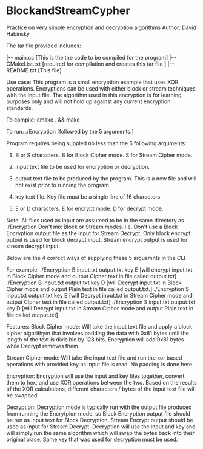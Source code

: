# BlockandStreamCypher
Practice on very simple encryption and decryption algorithms
Author: David Habinsky

The tar file provided includes:

|-- main.cc [This is the the code to be compiled for the program]
|-- CMakeList.txt [required for compilation and creates this tar file ]
|-- README.txt [This file]

Use case: 
This program is a small encryption example that uses XOR operations. Encryptions can be used with either block or stream techniques with the input file. 
The algorithm used in this encryption is for learning purposes only and will not hold up against any current encryption standards. 

To compile:
cmake . && make

To run:
./Encryption [followed by the 5 arguments.]

Program requires being suppled no less than the 5 following arguments:

1. B or S characters. B for Block Cipher mode. S for Stream Cipher mode.

2. Input text file to be used for encryption or decryption. 

3. output text file to be produced by the program. This is a new file and will not exist prior to running the program.

4. key text file. Key file must be a single line of 16 characters.

5. E or D characters. E for encrypt mode. D for decrypt mode. 

Note: 
	All files used as input are assumed to be in the same directory as ./Encryption
	Don't mix Block or Stream modes. i.e. Don't use a Block Encryption output file as the input for Stream Decrypt.
	Only block encrypt output is used for block decrypt input. Stream encrypt output is used for stream decrypt input. 

Below are the 4 correct ways of supplying these 5 arguemnts in the CLI 

For example:
./Encryption B input.txt output.txt key E [will encrypt input.txt in Block Cipher mode and output Cipher text in file called output.txt]
./Encryption B input.txt output.txt key D [will Decrypt input.txt in Block Cipher mode and output Plain text in file called output.txt.]
./Encryption S input.txt output.txt key E [will Decrypt input.txt in Stream Cipher mode and output Cipher text in file called output.txt]
./Encryption S input.txt output.txt key D [will Decrypt input.txt in Stream Cipher mode and output Plain text in file called output.txt]

Features:
Block Cipher mode: 
	Will take the input text file and apply a block cipher algorithym that involves padding the data with 0x81 bytes until the length of the text is divisible by 128 bits. Encryption will add 0x81 bytes while Decrypt removes them.

Stream Cipher mode: 
	Will take the input text file and run the xor based operations with provided key as input file is read. No padding is done here.

Encryption: 
	Encryption will use the input and key files together, convert them to hex, and use XOR operations between the two. Based on the results of the XOR calculations, different characters / bytes of the input text file will be swapped. 

Decryption: 
	Decryption mode is typically run with the output file produced from running the Encrytpion mode. so Block Encryption output file should be run as input text for Block Decryption. Stream Encrypt output should be used as input for Stream Decrypt. 
	Decryption will use the input and key and will simply run the same algorithm which will swap the bytes back into their original place. Same key that was used for decryption must be used.

